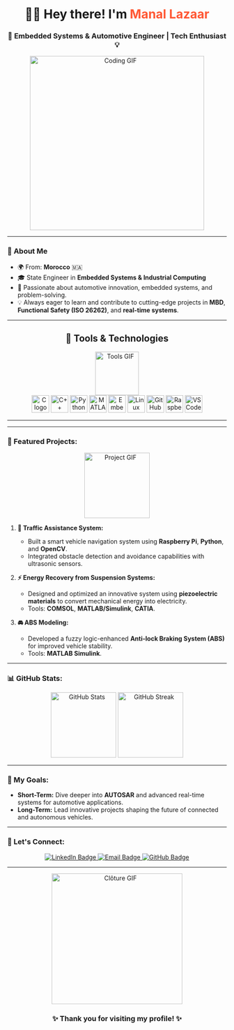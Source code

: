 <h1 align="center">👩‍💻 Hey there! I'm <span style="color:#FF5733;">Manal Lazaar</span></h1>
<h3 align="center">🚀 Embedded Systems & Automotive Engineer | Tech Enthusiast 💡</h3>

<div align="center">
  <img src="https://media.giphy.com/media/WFZvB7VIXBgiz3oDXE/giphy.gif" width="400" alt="Coding GIF">
</div>

---

### 🚗 **About Me**
- 🌍 From: **Morocco** 🇲🇦  
- 🎓 State Engineer in **Embedded Systems & Industrial Computing**  
- 🌟 Passionate about automotive innovation, embedded systems, and problem-solving.  
- 💡 Always eager to learn and contribute to cutting-edge projects in **MBD**, **Functional Safety (ISO 26262)**, and **real-time systems**.  

---

<div align="center">
  <h2>🔧 Tools & Technologies</h2>
  <img src="https://media.giphy.com/media/SWoSkN6DxTszqIKEqv/giphy.gif" height="100" alt="Tools GIF">
</div>

<div align="center">
  <img src="https://cdn.jsdelivr.net/gh/devicons/devicon/icons/c/c-original.svg" height="40" alt="C logo" />
  <img src="https://cdn.jsdelivr.net/gh/devicons/devicon/icons/cplusplus/cplusplus-original.svg" height="40" alt="C++ logo" />
  <img src="https://cdn.jsdelivr.net/gh/devicons/devicon/icons/python/python-original.svg" height="40" alt="Python logo" />
  <img src="https://cdn.jsdelivr.net/gh/devicons/devicon/icons/matlab/matlab-original.svg" height="40" alt="MATLAB logo" />
  <img src="https://cdn.jsdelivr.net/gh/devicons/devicon/icons/embeddedc/embeddedc-original.svg" height="40" alt="Embedded C logo" />
  <img src="https://cdn.jsdelivr.net/gh/devicons/devicon/icons/linux/linux-original.svg" height="40" alt="Linux logo" />
  <img src="https://cdn.jsdelivr.net/gh/devicons/devicon/icons/github/github-original.svg" height="40" alt="GitHub logo" />
  <img src="https://cdn.jsdelivr.net/gh/devicons/devicon/icons/raspberrypi/raspberrypi-original.svg" height="40" alt="Raspberry Pi logo" />
  <img src="https://cdn.jsdelivr.net/gh/devicons/devicon/icons/vscode/vscode-original.svg" height="40" alt="VS Code logo" />
</div>

---
  
---

### 🌟 Featured Projects:
<div align="center">
  <img src="https://media.giphy.com/media/xT9IgzoKnwFNmISR8I/giphy.gif" height="150" alt="Project GIF">
</div>

1. **🚦 Traffic Assistance System:**  
   - Built a smart vehicle navigation system using **Raspberry Pi**, **Python**, and **OpenCV**.  
   - Integrated obstacle detection and avoidance capabilities with ultrasonic sensors.

2. **⚡ Energy Recovery from Suspension Systems:**  
   - Designed and optimized an innovative system using **piezoelectric materials** to convert mechanical energy into electricity.  
   - Tools: **COMSOL**, **MATLAB/Simulink**, **CATIA**.

3. **🚘 ABS Modeling:**  
   - Developed a fuzzy logic-enhanced **Anti-lock Braking System (ABS)** for improved vehicle stability.  
   - Tools: **MATLAB Simulink**.

---

### 📊 GitHub Stats:
<div align="center">
  <img src="https://github-readme-stats.vercel.app/api?username=lazaarmanal&show_icons=true&theme=radical" height="150" alt="GitHub Stats" />
  <img src="https://github-readme-streak-stats.herokuapp.com?user=lazaarmanal&theme=radical&hide_border=false" height="150" alt="GitHub Streak" />
</div>

---

### 🎯 My Goals:
- **Short-Term:** Dive deeper into **AUTOSAR** and advanced real-time systems for automotive applications.  
- **Long-Term:** Lead innovative projects shaping the future of connected and autonomous vehicles.

---

### 🔗 Let's Connect:
<div align="center">
  <a href="https://linkedin.com/in/manallazaar" target="_blank">
    <img src="https://img.shields.io/badge/LinkedIn-0077B5?logo=linkedin&logoColor=white&style=for-the-badge" alt="LinkedIn Badge" />
  </a>
  <a href="mailto:manal.lazaar@gmail.com">
    <img src="https://img.shields.io/badge/Email-D14836?logo=gmail&logoColor=white&style=for-the-badge" alt="Email Badge" />
  </a>
  <a href="https://github.com/manallazaar" target="_blank">
    <img src="https://img.shields.io/badge/GitHub-181717?logo=github&logoColor=white&style=for-the-badge" alt="GitHub Badge" />
  </a>
</div>

---

<div align="center">
  <img src="https://media.giphy.com/media/L1R1tvI9svkIWwpVYr/giphy.gif" width="300" alt="Clôture GIF">
  <h3>✨ Thank you for visiting my profile! ✨</h3>
</div>

